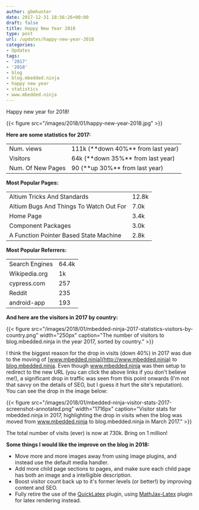 ```yaml
---
author: gbmhunter
date: 2017-12-31 18:56:26+00:00
draft: false
title: Happy New Year 2018
type: post
url: /updates/happy-new-year-2018
categories:
- Updates
tags:
- '2017'
- '2018'
- blog
- blog.mbedded.ninja
- happy new year
- statistics
- www.mbedded.ninja
---
```


Happy new year for 2018!

{{< figure src="/images/2018/01/happy-new-year-2018.jpg"   >}}

**Here are some statistics for 2017:**

<table >
<tbody >
<tr >

<td >Num. views
</td>

<td >111k (**down 40%** from last year)
</td>
</tr>
<tr >

<td >Visitors
</td>

<td >64k (**down 35%** from last year)
</td>
</tr>
<tr >

<td >Num. Of New Pages
</td>

<td >90 (**up 30%** from last year)
</td>
</tr>
</tbody>
</table>


**Most Popular Pages:**


<table >
<tbody >
<tr >

<td >Altium Tricks And Standards
</td>

<td >12.8k
</td>
</tr>
<tr >

<td >Altium Bugs And Things To Watch Out For
</td>

<td >7.0k
</td>
</tr>
<tr >

<td >Home Page
</td>

<td >3.4k
</td>
</tr>
<tr >

<td >Component Packages
</td>

<td >3.0k
</td>
</tr>
<tr >

<td >A Function Pointer Based State Machine
</td>

<td >2.8k
</td>
</tr>
</tbody>
</table>


**Most Popular Referrers:**


<table >
<tbody >
<tr >

<td >Search Engines
</td>

<td >64.4k
</td>
</tr>
<tr >

<td >Wikipedia.org
</td>

<td >1k
</td>
</tr>
<tr >

<td >cypress.com
</td>

<td >257
</td>
</tr>
<tr >

<td >Reddit
</td>

<td >235
</td>
</tr>
<tr >

<td >android-app
</td>

<td >193
</td>
</tr>
</tbody>
</table>


**And here are the visitors in 2017 by country:**

{{< figure src="/images/2018/01/mbedded-ninja-2017-statistics-visitors-by-country.png" width="250px" caption="The number of visitors to blog.mbedded.ninja in the year 2017, sorted by country."  >}}

I think the biggest reason for the drop in visits (down 40%) in 2017 was due to the moving of [www.mbedded.ninja](http://www.mbedded.ninja) to [blog.mbedded.ninja](http://blog.mbedded.ninja/). Even though www.mbedded.ninja was then setup to redirect to the new URL (you can click the above links if you don't believe me!), a significant drop in traffic was seen from this point onwards (I'm not that savvy on the details of SEO, but I guess it hurt the site's reputation). You can see the drop in the image below:

{{< figure src="/images/2018/01/mbedded-ninja-visitor-stats-2017-screenshot-annotated.png" width="1716px" caption="Visitor stats for mbedded.ninja in 2017, highlighting the drop in visits when the blog was moved from www.mbedded.ninja to blog.mbedded.ninja in March 2017."  >}}

The total number of visits (ever) is now at 730k. Bring on 1 million!

**Some things I would like the improve on the blog in 2018:**

* Move more and more images away from using image plugins, and instead use the default media handler.
* Add more child page sections to pages, and make sure each child page has both an image and a intelligible description.
* Boost visitor count back up to it's former levels (or better!) by improving content and SEO.
* Fully retire the use of the [QuickLatex](https://wordpress.org/plugins/wp-quicklatex/) plugin, using [MathJax-Latex](https://en-ca.wordpress.org/plugins/mathjax-latex/) plugin for latex rendering instead.